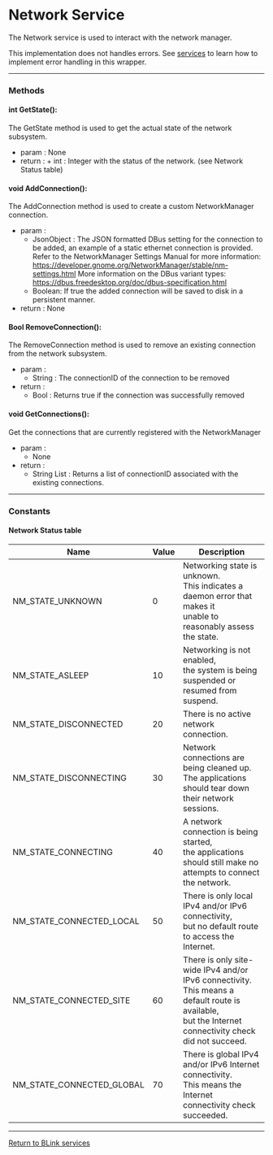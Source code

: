 Network Service
============

The Network service is used to interact with the network manager.

This implementation does not handles errors. See [services](services.md) to learn how to implement error handling in this wrapper.

---------------------------------

### Methods

#### int GetState():

The GetState method is used to get the actual state of the network subsystem.

- param  : None
- return :
         + int : Integer with the status of the network. (see Network Status table)



#### void AddConnection():

The AddConnection method is used to create a custom NetworkManager connection.

- param  : 
  - JsonObject : The JSON formatted DBus setting for the connection to be added, an example of a static ethernet connection is provided.
    Refer to the NetworkManager Settings Manual for more information:
    https://developer.gnome.org/NetworkManager/stable/nm-settings.html
    More information on the DBus variant types:
    https://dbus.freedesktop.org/doc/dbus-specification.html
  - Boolean: If true the added connection will be saved to disk in a persistent manner.
- return : None



#### Bool RemoveConnection():

The RemoveConnection method is used to remove an existing connection from the network subsystem.

- param  : 
  - String : The connectionID of the connection to be removed
- return :
  - Bool : Returns true if the connection was successfully removed



#### void GetConnections():

Get the connections that are currently registered with the NetworkManager

- param  : 
  - None
- return :
  - String List : Returns a list of connectionID associated with the existing connections.

---------------------------------

### Constants

#### Network Status table

Name                      | Value | Description
------------------------- | ----- | --------------------------------------------------------------------------------------------------------------------------------------------------------------------------------
NM_STATE_UNKNOWN          | 0     | Networking state is unknown. <br>This indicates a daemon error that makes it <br>unable to reasonably assess the state.
NM_STATE_ASLEEP 		  | 10    | Networking is not enabled, <br>the system is being suspended or resumed from suspend.
NM_STATE_DISCONNECTED	  | 20    | There is no active network connection.
NM_STATE_DISCONNECTING	  | 30    | Network connections are being cleaned up. <br>The applications should tear down their network sessions.
NM_STATE_CONNECTING 	  | 40    | A network connection is being started, <br>the applications should still make no attempts to connect the network.
NM_STATE_CONNECTED_LOCAL  | 50    | There is only local IPv4 and/or IPv6 connectivity, <br>but no default route to access the Internet.
NM_STATE_CONNECTED_SITE   | 60    | There is only site-wide IPv4 and/or IPv6 connectivity. <br>This means a default route is available, <br>but the Internet connectivity check did not succeed.
NM_STATE_CONNECTED_GLOBAL | 70    | There is global IPv4 and/or IPv6 Internet connectivity. <br>This means the Internet connectivity check succeeded.

---------------------------------

[Return to BLink services](blinkServices.md)